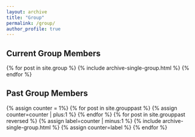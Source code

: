 ```yaml
---
layout: archive
title: "Group"
permalink: /group/
author_profile: true
---
```


## Current Group Members 

{% for post in site.group  %}
  {% include archive-single-group.html %}
{% endfor %}

## Past Group Members

{% assign counter = 1%} {% for post in site.grouppast %} {% assign counter=counter | plus:1 %} {% endfor %}
{% for post in site.grouppast reversed %}
{% assign label=counter | minus:1 %}
{% include archive-single-group.html %}
{% assign counter=label %}
{% endfor %}
 


